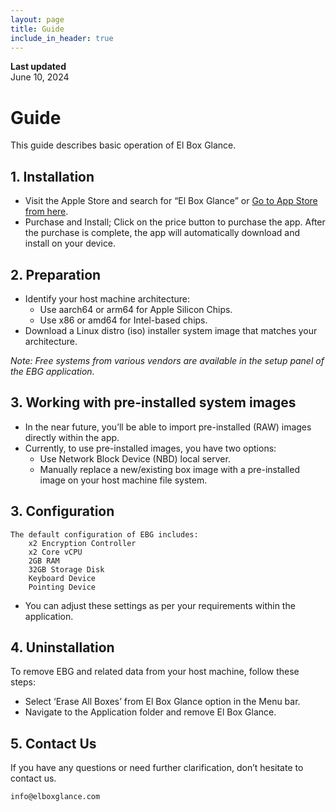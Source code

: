 ```yaml
---
layout: page
title: Guide
include_in_header: true
---
```


**Last updated**  
June 10, 2024

# Guide
This guide describes basic operation of El Box Glance.
<br>

## 1. Installation

* Visit the Apple Store and search for “El Box Glance” or [Go to App Store from here](https://apps.apple.com/us/app/el-box-glance/id6449521968?mt=12&itsct=apps_box_badge&itscg=30200).
* Purchase and Install; Click on the price button to purchase the app. After the purchase is complete, the app will automatically download and install on your device.

## 2. Preparation

* Identify your host machine architecture:
    * Use aarch64 or arm64 for Apple Silicon Chips.
    * Use x86 or amd64 for Intel-based chips.
* Download a Linux distro (iso) installer system image that matches your architecture.

*Note: Free systems from various vendors are available in the setup panel of the EBG application.*

## 3. Working with pre-installed system images

* In the near future, you’ll be able to import pre-installed (RAW) images directly within the app.
* Currently, to use pre-installed images, you have two options:
    * Use Network Block Device (NBD) local server.
    * Manually replace a new/existing box image with a pre-installed image on your host machine file system.

## 3. Configuration

    The default configuration of EBG includes:
        x2 Encryption Controller
        x2 Core vCPU
        2GB RAM
        32GB Storage Disk
        Keyboard Device
        Pointing Device
        
* You can adjust these settings as per your requirements within the application.

## 4. Uninstallation

To remove EBG and related data from your host machine, follow these steps:
* Select ‘Erase All Boxes’ from El Box Glance option in the Menu bar.
* Navigate to the Application folder and remove El Box Glance.

## 5. Contact Us

If you have any questions or need further clarification, don’t hesitate to contact us.

    info@elboxglance.com
